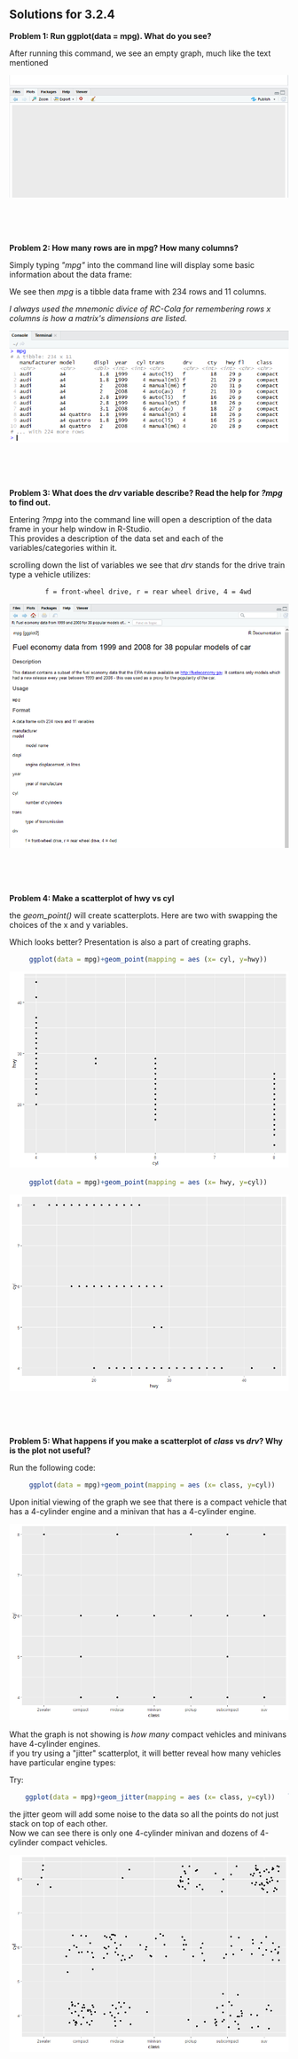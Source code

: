## Solutions for 3.2.4 

**Problem 1: Run ggplot(data = mpg). What do you see?**

After running this command, we see an empty graph, much like the text mentioned
     
![image](/images/Exercise3.2.4.1.png)
  
&nbsp;   
&nbsp;   
&nbsp;   
   
**Problem 2: How many rows are in mpg? How many columns?**

Simply typing *"mpg"* into the command line will display some basic information about the data frame:
     
We see then *mpg* is a tibble data frame with 234 rows and 11 columns.  

*I always used the mnemonic divice of RC-Cola for remembering rows x columns is how a matrix's dimensions are listed.*
 
![image](/images/Exercise3.2.4.2.png)
  
&nbsp;   
&nbsp;   
&nbsp;   
  
   
     
  
**Problem 3: What does the *drv* variable describe? Read the help for *?mpg* to find out.**

Entering *?mpg* into the command line will open a description of the data frame in your help window in R-Studio.  
This provides a description of the data set and each of the variables/categories within it.

scrolling down the list of variables we see that *drv* stands for the drive train type a vehicle utilizes:
             
             f = front-wheel drive, r = rear wheel drive, 4 = 4wd
             
![image](/images/Exercise3.2.4.3.png)
     
     
&nbsp;   
&nbsp;   
&nbsp;   
 
     
             
**Problem 4: Make a scatterplot of hwy vs cyl**

the *geom_point()* will create scatterplots.  Here are two with swapping the choices of the x and y variables. 

Which looks better? Presentation is also a part of creating graphs.
```R
     ggplot(data = mpg)+geom_point(mapping = aes (x= cyl, y=hwy))
```
![image](/images/Exercise3.2.4.4a.png)

```R
     ggplot(data = mpg)+geom_point(mapping = aes (x= hwy, y=cyl))
```
![image](/images/Exercise3.2.4.4b.png)


&nbsp;   
&nbsp;   
&nbsp;   



**Problem 5: What happens if you make a scatterplot of *class* vs *drv*? Why is the plot not useful?**

Run the following code:  
```R
     ggplot(data = mpg)+geom_point(mapping = aes (x= class, y=cyl))
```
Upon initial viewing of the graph we see that there is a compact vehicle that has a 4-cylinder engine and a minivan that has a 4-cylinder engine.
   
   
![image](/images/Exercise3.2.4.5a.png)
   
   What the graph is not showing is *how many* compact vehicles and minivans have 4-cylinder engines.  
   if you try using a "jitter" scatterplot, it will better reveal how many vehicles have particular engine types:
   
   Try:
   ```R
       ggplot(data = mpg)+geom_jitter(mapping = aes (x= class, y=cyl))   `
   ```
   the jitter geom will add some noise to the data so all the points do not just stack on top of each other.  
   Now we can see there is only one 4-cylinder minivan and dozens of 4-cylinder compact vehicles.
   
   
![image](/images/Exercise3.2.4.5b.png)
&nbsp;   
&nbsp;   
&nbsp;   

